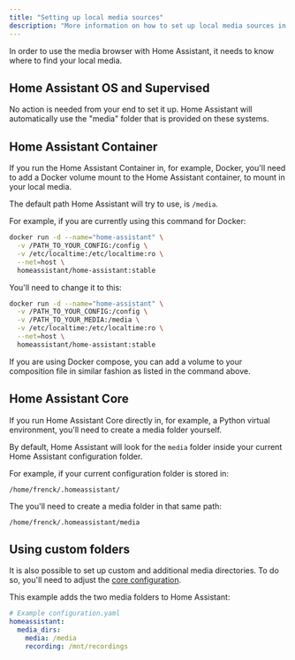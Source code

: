 ```yaml
---
title: "Setting up local media sources"
description: "More information on how to set up local media sources in Home Assistant."
---
```


In order to use the media browser with Home Assistant, it needs to know where to
find your local media.

## Home Assistant OS and Supervised

No action is needed from your end to set it up. Home Assistant will
automatically use the "media" folder that is provided on these systems.

## Home Assistant Container

If you run the Home Assistant Container in, for example, Docker, you'll need to
add a Docker volume mount to the Home Assistant container, to mount in
your local media.

The default path Home Assistant will try to use, is `/media`.

For example, if you are currently using this command for Docker:

```bash
docker run -d --name="home-assistant" \
  -v /PATH_TO_YOUR_CONFIG:/config \
  -v /etc/localtime:/etc/localtime:ro \
  --net=host \
  homeassistant/home-assistant:stable
```

You'll need to change it to this:

```bash
docker run -d --name="home-assistant" \
  -v /PATH_TO_YOUR_CONFIG:/config \
  -v /PATH_TO_YOUR_MEDIA:/media \
  -v /etc/localtime:/etc/localtime:ro \
  --net=host \
  homeassistant/home-assistant:stable
```

If you are using Docker compose, you can add a volume to your composition file
in similar fashion as listed in the command above.

## Home Assistant Core

If you run Home Assistant Core directly in, for example, a Python virtual
environment, you'll need to create a media folder yourself.

By default, Home Assistant will look for the `media` folder inside your current
Home Assistant configuration folder.

For example, if your current configuration folder is stored in:

`/home/frenck/.homeassistant/`

The you'll need to create a media folder in that same path:

`/home/frenck/.homeassistant/media`

## Using custom folders

It is also possible to set up custom and additional media directories. To do
so, you'll need to adjust the [core configuration][basic-configuration].

This example adds the two media folders to Home Assistant:

```yaml
# Example configuration.yaml
homeassistant:
  media_dirs:
    media: /media
    recording: /mnt/recordings
```

[basic-configuration]: /docs/configuration/basic/#media_dirs
